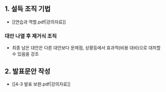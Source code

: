 ## 1. 설득 조직 기법

- [[연습과 역할.pdf|강의자료]]

### 대안 나열 후 제거식 조직

- 최종 남은 대안은 다른 대안보다 문제점, 상황등에서 효과적(비용 대비)으로 대처할수 있음을 강조

## 2. 발표문안 작성

- [[4-3 발표 보완.pdf|강의자료]]
